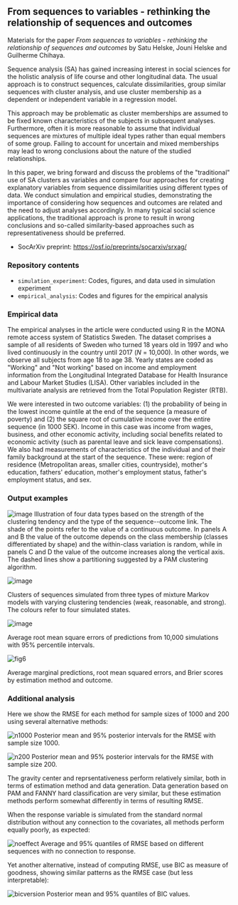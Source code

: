 ## From sequences to variables - rethinking the relationship of sequences and outcomes

Materials for the paper *From sequences to variables - rethinking the relationship of sequences and outcomes* by Satu Helske, Jouni Helske and Guilherme Chihaya.

Sequence analysis (SA) has gained increasing interest in social sciences for the holistic analysis of life course and other longitudinal data. The usual approach is to construct sequences, calculate dissimilarities, group similar sequences with cluster analysis, and use cluster membership as a dependent or independent variable in a regression model.

This approach may be problematic as cluster memberships are assumed to be fixed known characteristics of the subjects in subsequent analyses. Furthermore, often it is more reasonable to assume that individual sequences are mixtures of multiple ideal types rather than equal members of some group. Failing to account for uncertain and mixed memberships may lead to wrong conclusions about the nature of the studied relationships.

In this paper, we bring forward and discuss the problems of the "traditional" use of SA clusters as variables and compare four approaches for creating explanatory variables from sequence dissimilarities using different types of data. We conduct simulation and empirical studies, demonstrating the importance of considering how sequences and outcomes are related and the need to adjust analyses accordingly. In many typical social science applications, the traditional approach is prone to result in wrong conclusions and so-called similarity-based approaches such as representativeness should be preferred.

* SocArXiv preprint: https://osf.io/preprints/socarxiv/srxag/

### Repository contents

* `simulation_experiment`: Codes, figures, and data used in simulation experiment
* `empirical_analysis`: Codes and figures for the empirical analysis

### Empirical data

The empirical analyses in the article were conducted using R in the MONA remote access system of Statistics Sweden. The dataset comprises a sample of all residents of Sweden who turned 18 years old in 1997 and who lived continuously in the country until 2017 (*N* = 10,000). In other words, we observe all subjects from age 18 to age 38. Yearly states are coded as "Working" and "Not working" based on income and employment information from the Longitudinal Integrated Database for Health Insurance and Labour Market Studies (LISA). Other variables included in the multivariate analysis are retrieved from the Total Population Register (RTB). 

We were interested in two outcome variables: (1) the probability of being in the lowest income quintile at the end of the sequence (a measure of poverty) and (2) the square root of cumulative income over the entire sequence (in 1000 SEK). Income in this case was income from wages, business, and other economic activity, including social benefits related to economic activity (such as parental leave and sick leave compensations). We also had measurements of characteristics of the individual and of their family background at the start of the sequence. These were: region of residence (Metropolitan areas, smaller cities, countryside), mother's education, fathers' education, mother's employment status, father's employment status, and sex. 

### Output examples

![image](https://user-images.githubusercontent.com/10557867/132669002-bd10fba9-f850-42f4-8507-363c723c0ea0.png)
Illustration of four data types based on the strength of the clustering tendency and the type of the sequence--outcome link. The shade of the points refer to the value of a continuous outcome. In panels A and B the value of the outcome depends on the class membership (classes differentiated by shape) and the within-class variation is random, while in panels C and D the value of the outcome increases along the vertical axis. The dashed lines show a partitioning suggested by a PAM clustering algorithm.


![image](https://user-images.githubusercontent.com/10557867/146735863-2a8a829c-9908-4e81-b8d1-220f37663336.png)

Clusters of sequences simulated from three types of mixture Markov models with varying clustering tendencies (weak, reasonable, and strong). The colours refer to four simulated states.

![image](simulations/simulation.png)

Average root mean square errors of predictions from 10,000 simulations with 95\% percentile intervals.

![fig6](estimates_grey_ggsave.png)

Average marginal predictions, root mean squared errors, and Brier scores by estimation method and outcome.

### Additional analysis

Here we show the RMSE for each method for sample sizes of 1000 and 200 using several alternative methods:

![n1000](simulations/simulation_n1000.png)
Posterior mean and 95% posterior intervals for the RMSE with sample size 1000.

![n200](simulations/simulation_n200.png)
Posterior mean and 95% posterior intervals for the RMSE with sample size 200.

The gravity center and reprsentativeness perform relatively similar, both in terms of estimation method and data generation. Data generation based on PAM and FANNY hard classification are very similar, but these estimation methods perform somewhat differently in terms of resulting RMSE.

When the response variable is simulated from the standard normal distribution without any connection to the covariates, all methods perform equally poorly, as expected:

![noeffect](simulations/simulation_noeffect.png)
Average and 95% quantiles of RMSE based on different sequences with no connection to response.

Yet another alternative, instead of computing RMSE, use BIC as measure of goodness, showing similar patterns as the RMSE case (but less interpretable):

![bicversion](simulations/BIC/simulation_BIC.png)
Posterior mean and 95% quantiles of BIC values.



